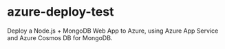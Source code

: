 # azure-deploy-test
Deploy a Node.js + MongoDB Web App to Azure, using Azure App Service and Azure Cosmos DB for MongoDB.
